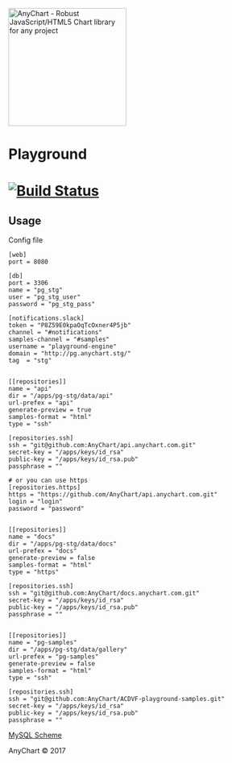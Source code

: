 [<img src="https://cdn.anychart.com/images/logo-transparent-segoe.png?2" width="234px" alt="AnyChart - Robust JavaScript/HTML5 Chart library for any project">](https://anychart.com)

# Playground

[![Build Status](https://travis-ci.com/AnyChart/playground.svg?token=ERMLfyrvWdA8g6gi11Vp&branch=master)](https://travis-ci.com/AnyChart/playground)
=========================

## Usage
Config file

```
[web]
port = 8080

[db]
port = 3306
name = "pg_stg"
user = "pg_stg_user"
password = "pg_stg_pass"

[notifications.slack]
token = "P8Z59E0kpaOqTcOxner4P5jb"
channel = "#notifications"
samples-channel = "#samples"
username = "playground-engine"
domain = "http://pg.anychart.stg/"
tag  = "stg"


[[repositories]]
name = "api"
dir = "/apps/pg-stg/data/api"
url-prefex = "api"
generate-preview = true
samples-format = "html"
type = "ssh"

[repositories.ssh]
ssh = "git@github.com:AnyChart/api.anychart.com.git"
secret-key = "/apps/keys/id_rsa"
public-key = "/apps/keys/id_rsa.pub"
passphrase = ""

# or you can use https
[repositories.https]
https = "https://github.com/AnyChart/api.anychart.com.git"
login = "login"
password = "password"


[[repositories]]
name = "docs"
dir = "/apps/pg-stg/data/docs"
url-prefex = "docs"
generate-preview = false
samples-format = "html"
type = "https"

[repositories.ssh]
ssh = "git@github.com:AnyChart/docs.anychart.com.git"
secret-key = "/apps/keys/id_rsa"
public-key = "/apps/keys/id_rsa.pub"
passphrase = ""


[[repositories]]
name = "pg-samples"
dir = "/apps/pg-stg/data/gallery"
url-prefex = "pg-samples"
generate-preview = false
samples-format = "html"
type = "ssh"

[repositories.ssh]
ssh = "git@github.com:AnyChart/ACDVF-playground-samples.git"
secret-key = "/apps/keys/id_rsa"
public-key = "/apps/keys/id_rsa.pub"
passphrase = ""

```

[MySQL Scheme](https://github.com/AnyChart/playground/blob/staging/src/sql/scheme.sql)


AnyChart © 2017
